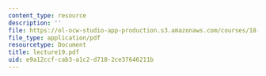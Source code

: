 ```yaml
---
content_type: resource
description: ''
file: https://ol-ocw-studio-app-production.s3.amazonaws.com/courses/18-366-random-walks-and-diffusion-fall-2006/e9a12ccfcab3a1c2d7102ce37646211b_lecture19.pdf
file_type: application/pdf
resourcetype: Document
title: lecture19.pdf
uid: e9a12ccf-cab3-a1c2-d710-2ce37646211b
---
```

